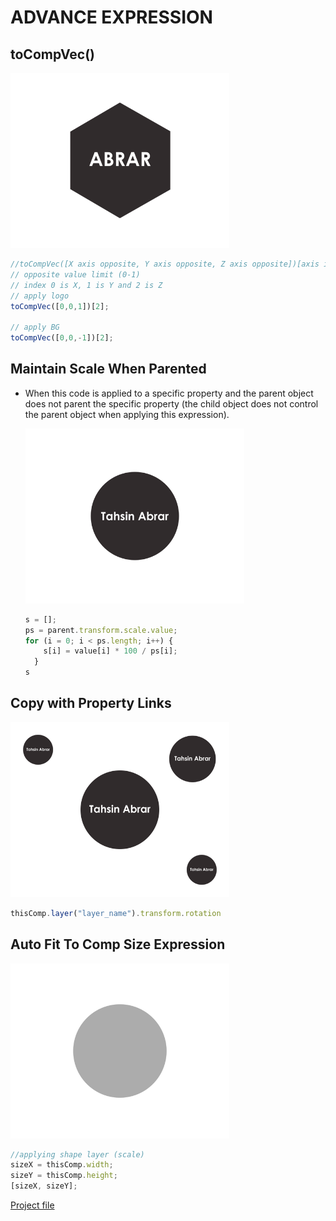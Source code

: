 # ADVANCE EXPRESSION

## toCompVec()

<img src="https://raw.githubusercontent.com/Tahsin000/LEGACY-EXTENDSCRIPT-EXPRESSION/main/advance%20expression/assets/toCompVec.gif" width="350">

``` javascript
//toCompVec([X axis opposite, Y axis opposite, Z axis opposite])[axis index];
// opposite value limit (0-1)
// index 0 is X, 1 is Y and 2 is Z
// apply logo
toCompVec([0,0,1])[2];

// apply BG
toCompVec([0,0,-1])[2];
```
## Maintain Scale When Parented
   - When this code is applied to a specific property and the parent object does not parent the specific property (the child object does not control the parent object when applying this expression).
    
      <img src="https://raw.githubusercontent.com/Tahsin000/LEGACY-EXTENDSCRIPT-EXPRESSION/main/advance%20expression/assets/Maintain%20Scale%20When%20Parented.gif" width="350" >
      
      ``` javascript
      s = [];
      ps = parent.transform.scale.value;
      for (i = 0; i < ps.length; i++) {
          s[i] = value[i] * 100 / ps[i];
        }
      s
      ```

## Copy with Property Links

<img src="https://raw.githubusercontent.com/Tahsin000/LEGACY-EXTENDSCRIPT-EXPRESSION/main/advance%20expression/assets/Copy%20with%20Property%20Links.gif" width="350">

``` javascript
thisComp.layer("layer_name").transform.rotation
```

## Auto Fit To Comp Size Expression

<img src="https://raw.githubusercontent.com/Tahsin000/LEGACY-EXTENDSCRIPT-EXPRESSION/main/advance%20expression/assets/Auto%20Fit%20To%20Comp%20Size%20Expression.gif" width="350">

``` javascript
//applying shape layer (scale)
sizeX = thisComp.width;
sizeY = thisComp.height;
[sizeX, sizeY];
```
      
      
[Project file](https://github.com/Tahsin000/LEGACY-EXTENDSCRIPT-EXPRESSION/blob/main/advance%20expression/assets/Source%20file.aep?raw=true)
